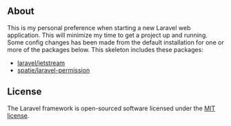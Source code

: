 
## About

This is my personal preference when starting a new Laravel web application. This will minimize my time to get a project up and running. Some config changes has been made from the default installation for one or more of the packages below. This skeleton includes these packages:

- [laravel/jetstream](https://github.com/laravel/jetstream)
- [spatie/laravel-permission](https://github.com/spatie/laravel-permission)

## License

The Laravel framework is open-sourced software licensed under the [MIT license](https://opensource.org/licenses/MIT).
